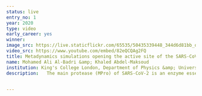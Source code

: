 ```yaml
---
status: live
entry_no: 1
year: 2020
type: video
early_career: yes 
winner: 
image_src: https://live.staticflickr.com/65535/50435339448_344d6d81bb_o_d.jpg
video_src: https://www.youtube.com/embed/82eQCQAg2FQ
title: Metadynamics simulations opening the active site of the SARS-CoV-2 main protease
name: Mohamed Ali Al-Badri &amp; Khaled Abdel-Maksoud
institution: King's College London, Department of Physics &amp; University of Southampton, School of Chemistry
description:   The main protease (MPro) of SARS-CoV-2 is an enzyme essential for virus replication through viral proteolytic activity and subsequent generation of infectious virus particles. Current computational efforts towards SARS-CoV-2 MPro inhibitor design have generally neglected an allosteric mechanism linked to His41-Cys145 catalytic dyad disruption and thus fail to target the open conformational state. We identify the rare event associated with the allosteric regulation of MPro activity in the orientation of the His41 imidazole side chain away from Cys145. In this video, we illustrate that molecular dynamics and metadynamics simulations sample this allosteric mechanism within a computationally feasible timescale, to aid in performing computer-aided MPro inhibitor design.

  
---
```

